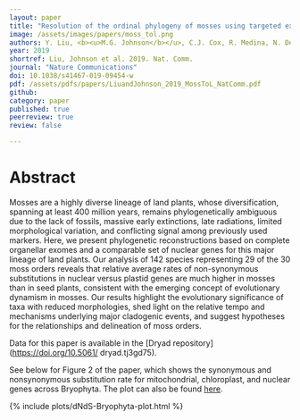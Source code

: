 ```yaml
---
layout: paper
title: "Resolution of the ordinal phylogeny of mosses using targeted exons from organellar and nuclear genomes"
image: /assets/images/papers/moss_tol.png
authors: Y. Liu, <b><u>M.G. Johnson</b></u>, C.J. Cox, R. Medina, N. Devos, A. Vanderpoorten, L. Hedenas, N. Bell, J.R. Shevock, B. Aguero, D. Quandt, N.J. Wickett, A.J. Shaw, and B. Goffinet.
year: 2019
shortref: Liu, Johnson et al. 2019. Nat. Comm.
journal: "Nature Communications"
doi: 10.1038/s41467-019-09454-w
pdf: /assets/pdfs/papers/LiuandJohnson_2019_MossToL_NatComm.pdf
github: 
category: paper
published: true
peerreview: true
review: false

---
```


# Abstract


Mosses are a highly diverse lineage of land plants, whose diversification, spanning at least 400 million years, remains phylogenetically ambiguous due to the lack of fossils, massive early extinctions, late radiations, limited morphological variation, and conflicting signal among previously used markers. Here, we present phylogenetic reconstructions based on complete organellar exomes and a comparable set of nuclear genes for this major lineage of land plants. Our analysis of 142 species representing 29 of the 30 moss orders reveals that relative average rates of non-synonymous substitutions in nuclear versus plastid genes are much higher in mosses than in seed plants, consistent with the emerging concept of evolutionary dynamism in mosses. Our results highlight the evolutionary significance of taxa with reduced morphologies, shed light on the relative tempo and mechanisms underlying major cladogenic events, and suggest hypotheses for the relationships and delineation of moss orders.

Data for this paper is available in the [Dryad repository](https://doi.org/10.5061/ dryad.tj3gd75).

See below for Figure 2 of the paper, which shows the synonymous and nonsynonymous substitution rate for mitochondrial, chloroplast, and nuclear genes across Bryophyta. The plot can also be found [here](https://plot.ly/~mossmatters/15/). 

{%  include plots/dNdS-Bryophyta-plot.html  %}
